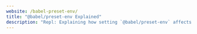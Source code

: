```yaml
---
website: /babel-preset-env/
title: "@babel/preset-env Explained"
description: "Repl: Explaining how setting `@babel/preset-env` affects your babel configurations"
---
```


